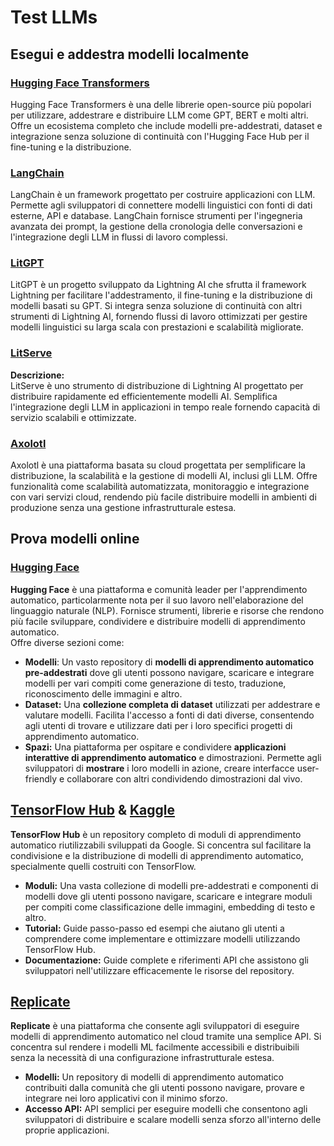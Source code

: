# Test LLMs

## Esegui e addestra modelli localmente

### [**Hugging Face Transformers**](https://github.com/huggingface/transformers)

Hugging Face Transformers è una delle librerie open-source più popolari per utilizzare, addestrare e distribuire LLM come GPT, BERT e molti altri. Offre un ecosistema completo che include modelli pre-addestrati, dataset e integrazione senza soluzione di continuità con l'Hugging Face Hub per il fine-tuning e la distribuzione.

### [**LangChain**](https://github.com/langchain-ai/langchain)

LangChain è un framework progettato per costruire applicazioni con LLM. Permette agli sviluppatori di connettere modelli linguistici con fonti di dati esterne, API e database. LangChain fornisce strumenti per l'ingegneria avanzata dei prompt, la gestione della cronologia delle conversazioni e l'integrazione degli LLM in flussi di lavoro complessi.

### [**LitGPT**](https://github.com/Lightning-AI/litgpt)

LitGPT è un progetto sviluppato da Lightning AI che sfrutta il framework Lightning per facilitare l'addestramento, il fine-tuning e la distribuzione di modelli basati su GPT. Si integra senza soluzione di continuità con altri strumenti di Lightning AI, fornendo flussi di lavoro ottimizzati per gestire modelli linguistici su larga scala con prestazioni e scalabilità migliorate.

### [**LitServe**](https://github.com/Lightning-AI/LitServe)

**Descrizione:**\
LitServe è uno strumento di distribuzione di Lightning AI progettato per distribuire rapidamente ed efficientemente modelli AI. Semplifica l'integrazione degli LLM in applicazioni in tempo reale fornendo capacità di servizio scalabili e ottimizzate.

### [**Axolotl**](https://github.com/axolotl-ai-cloud/axolotl)

Axolotl è una piattaforma basata su cloud progettata per semplificare la distribuzione, la scalabilità e la gestione di modelli AI, inclusi gli LLM. Offre funzionalità come scalabilità automatizzata, monitoraggio e integrazione con vari servizi cloud, rendendo più facile distribuire modelli in ambienti di produzione senza una gestione infrastrutturale estesa.

## Prova modelli online

### [**Hugging Face**](https://huggingface.co/)

**Hugging Face** è una piattaforma e comunità leader per l'apprendimento automatico, particolarmente nota per il suo lavoro nell'elaborazione del linguaggio naturale (NLP). Fornisce strumenti, librerie e risorse che rendono più facile sviluppare, condividere e distribuire modelli di apprendimento automatico.\
Offre diverse sezioni come:

* **Modelli**: Un vasto repository di **modelli di apprendimento automatico pre-addestrati** dove gli utenti possono navigare, scaricare e integrare modelli per vari compiti come generazione di testo, traduzione, riconoscimento delle immagini e altro.
* **Dataset:** Una **collezione completa di dataset** utilizzati per addestrare e valutare modelli. Facilita l'accesso a fonti di dati diverse, consentendo agli utenti di trovare e utilizzare dati per i loro specifici progetti di apprendimento automatico.
* **Spazi:** Una piattaforma per ospitare e condividere **applicazioni interattive di apprendimento automatico** e dimostrazioni. Permette agli sviluppatori di **mostrare** i loro modelli in azione, creare interfacce user-friendly e collaborare con altri condividendo dimostrazioni dal vivo.

## [**TensorFlow Hub**](https://www.tensorflow.org/hub) **&** [**Kaggle**](https://www.kaggle.com/)

**TensorFlow Hub** è un repository completo di moduli di apprendimento automatico riutilizzabili sviluppati da Google. Si concentra sul facilitare la condivisione e la distribuzione di modelli di apprendimento automatico, specialmente quelli costruiti con TensorFlow.

* **Moduli:** Una vasta collezione di modelli pre-addestrati e componenti di modelli dove gli utenti possono navigare, scaricare e integrare moduli per compiti come classificazione delle immagini, embedding di testo e altro.
* **Tutorial:** Guide passo-passo ed esempi che aiutano gli utenti a comprendere come implementare e ottimizzare modelli utilizzando TensorFlow Hub.
* **Documentazione:** Guide complete e riferimenti API che assistono gli sviluppatori nell'utilizzare efficacemente le risorse del repository.

## [**Replicate**](https://replicate.com/home)

**Replicate** è una piattaforma che consente agli sviluppatori di eseguire modelli di apprendimento automatico nel cloud tramite una semplice API. Si concentra sul rendere i modelli ML facilmente accessibili e distribuibili senza la necessità di una configurazione infrastrutturale estesa.

* **Modelli:** Un repository di modelli di apprendimento automatico contribuiti dalla comunità che gli utenti possono navigare, provare e integrare nei loro applicativi con il minimo sforzo.
* **Accesso API:** API semplici per eseguire modelli che consentono agli sviluppatori di distribuire e scalare modelli senza sforzo all'interno delle proprie applicazioni.
